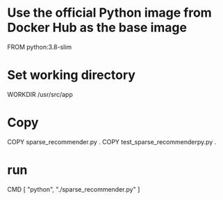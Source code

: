 # Use the official Python image from Docker Hub as the base image
FROM python:3.8-slim
# Set working directory
WORKDIR /usr/src/app
# Copy
COPY sparse_recommender.py .
COPY test_sparse_recommenderpy.py .
# run
CMD [ "python", "./sparse_recommender.py" ]